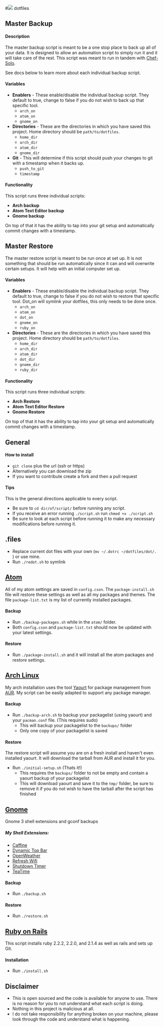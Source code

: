 #![](http://i.imgur.com/msEXHsu.png) dotfiles

## Master Backup
#### Description

The master backup script is meant to be a one stop place to back up all of your data. It is designed to allow an automation script to simply run it and it will take care of the rest. This script was meant to run in tandem with [Chef-Solo](https://docs.chef.io/chef_solo.html).

See docs below to learn more about each individual backup script.

#### Variables

- **Enablers** - These enable/disable the individual backup script. They default to true, change to false if you do not wish to back up that specific tool.
  - `arch_on`
  - `atom_on`
  - `gnome_on`
- **Directories** - These are the directories in which you have saved this project. Home directory should be `path/to/dotfiles`.
  - `home_dir`
  - `arch_dir`
  - `atom_dir`
  - `gnome_dir`
- **Git** - This will determine if this script should push your changes to git with a timestamp when it backs up.
  - `push_to_git`
  - `timestamp`

#### Functionality

This script runs three individual scripts:
- **Arch backup**
- **Atom Text Editor backup**
- **Gnome backup**

On top of that it has the ability to tap into your git setup and automatically commit changes with a timestamp.

## Master Restore

The master restore script is meant to be run once at set up. It is not something that should be run automatically since it can and will overwrite certain setups. It will help with an initial computer set up.

#### Variables

- **Enablers** - These enable/disable the individual backup script. They default to true, change to false if you do not wish to restore that specific tool. Dot_on will symlink your dotfiles, this only needs to be done once.
  - `arch_on`
  - `atom_on`
  - `dot_on`
  - `gnome_on`
  - `ruby_on`
- **Directories** - These are the directories in which you have saved this project. Home directory should be `path/to/dotfiles`.
  - `home_dir`
  - `arch_dir`
  - `atom_dir`
  - `dot_dir`
  - `gnome_dir`
  - `ruby_dir`

#### Functionality

This script runs three individual scripts:
- **Arch Restore**
- **Atom Text Editor Restore**
- **Gnome Restore**

On top of that it has the ability to tap into your git setup and automatically commit changes with a timestamp.

## General

#### How to install

- `git clone` plus the url (ssh or https)
- Alternatively you can download the zip
- If you want to contribute create a fork and then a pull request


#### Tips

This is the general directions applicable to every script.

- Be sure to `cd dir/of/script/` before running any script.
- If you receive an error running `./script.sh` run `chmod +x ./script.sh`
- Be sure to look at each script before running it to make any necessary modifications before running it.

## .files
- Replace current dot files with your own (`mv ~/.dotrc ~/dotfiles/dot/. `) or use mine.
- Run `./redot.sh` to symlink

## [Atom](https://atom.io/)
All of my atom settings are saved in `config.cson`. The `package-install.sh` file will restore these settings as well as all my packages and themes. The file `package-list.txt` is my list of currently installed packages.

#### Backup
- Run `./backup-packages.sh` while in the `atom/` folder.
- Both `config.cson` and `package-list.txt` should now be updated with your latest settings.

#### Restore
- Run `./package-install.sh` and it will install all the atom packages and restore settings.

## [Arch Linux](https://www.archlinux.org/)

My arch installation uses the tool [Yaourt](https://wiki.archlinux.org/index.php/Yaourt) for package management from [AUR](https://aur.archlinux.org/). My script can be easily adapted to support any package manager.

#### Backup
- Run `./backup-arch.sh` to backup your packagelist (using yaourt) and your `pacman.conf` file. (This requires sudo)
  - This will backup your packagelist to the `backups/` folder
  - Only one copy of your packagelist is saved

#### Restore
The restore script will assume you are on a fresh install and haven't even installed yaourt. It will download the tarball from AUR and install it for you.

- Run `./initial-setup.sh` (Thats it!)
  - This requires the `backups/` folder to not be empty and contain a yaourt backup of your packagelist
  - This will download yaourt and save it to the `tmp/` folder, be sure to remove it if you do not wish to have the tarball after the script has finished

## [Gnome](https://www.gnome.org/)

Gnome 3 shell extensions and gconf backups

##### My Shell Extensions:
- [Caffine](https://extensions.gnome.org/extension/517/caffeine/)
- [Dynamic Top Bar](https://extensions.gnome.org/extension/885/dynamic-top-bar/)
- [OpenWeather](https://extensions.gnome.org/extension/750/openweather/)
- [Refresh Wifi](https://extensions.gnome.org/extension/905/refresh-wifi-connections/)
- [Shutdown Timer](https://extensions.gnome.org/extension/183/shutdown-timer/)
- [TeaTime](https://extensions.gnome.org/extension/604/teatime/)

#### Backup
- Run `./backup.sh`

#### Restore
- Run `./restore.sh`

## [Ruby on Rails](http://rubyonrails.org/)

This script installs ruby 2.2.2, 2.2.0, and 2.1.4 as well as rails and sets up Git.

#### Installation
- Run `./install.sh`


## Disclaimer
- This is open sourced and the code is available for anyone to use. There is no reason for you to not understand what each script is doing.
- Nothing in this project is malicious at all.
- I do not take responsibility for anything broken on your machine, please look through the code and understand what is happening.
